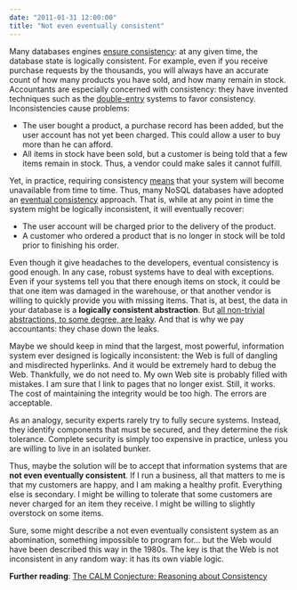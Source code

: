 ```yaml
---
date: "2011-01-31 12:00:00"
title: "Not even eventually consistent"
---
```




Many databases engines [ensure consistency](https://en.wikipedia.org/wiki/Database_consistency#Consistency): at any given time, the database state is logically consistent. For example, even if you receive purchase requests by the thousands, you will always have an accurate count of how many products you have sold, and how many remain in stock. Accountants are especially concerned with consistency: they have invented techniques such as the [double-entry](https://en.wikipedia.org/wiki/Double-entry) systems to favor consistency. Inconsistencies cause problems:

- The user bought a product, a purchase record has been added, but the user account has not yet been charged. This could allow a user to buy more than he can afford.
- All items in stock have been sold, but a customer is being told that a few items remain in stock. Thus, a vendor could make sales it cannot fulfill.


Yet, in practice, requiring consistency [means](https://en.wikipedia.org/wiki/CAP_theorem) that your system will become unavailable from time to time. Thus, many NoSQL databases have adopted an [eventual consistency](https://en.wikipedia.org/wiki/Eventual_consistency) approach. That is, while at any point in time the system might be logically inconsistent, it will eventually recover:

- The user account will  be charged prior to the delivery of the product.
- A customer who ordered a product that is no longer in stock will be told prior to finishing his order.


Even though it give headaches to the developers, eventual consistency is good enough. In any case, robust systems have to deal with exceptions. Even if your systems tell you that there enough items on stock, it could be that one item was damaged in the warehouse, or that another vendor is willing to quickly provide you with missing items. That is, at best, the data in your database is a __logically consistent abstraction__. But [all non-trivial abstractions, to some degree, are leaky](https://en.wikipedia.org/wiki/Leaky_abstraction). And that is why we pay accountants: they chase down the leaks.

Maybe we should keep in mind that the largest, most powerful, information system ever designed is logically inconsistent: the Web is full of dangling and misdirected hyperlinks. And it would be extremely hard to debug the Web. Thankfully, we do not need to. My own Web site is probably filled with mistakes. I am sure that I link to pages that no longer exist. Still, it works. The cost of maintaining the integrity would be too high. The errors are acceptable.

As an analogy, security experts rarely try to fully secure systems. Instead, they identify components that must be secured, and they determine the risk tolerance. Complete security is simply too expensive in practice, unless you are willing to live in an isolated bunker.

Thus, maybe the solution will be to accept that information systems that are __not even eventually consistent__. If I run a business, all that matters to me is that my customers are happy, and I am making a healthy profit. Everything else is secondary. I might be willing to tolerate that some customers are never charged for an item they receive. I might be willing to slightly overstock on some items.

Sure, some might describe a not even eventually consistent system as an abomination, something impossible to program for&hellip; but the Web would have been described this way in the 1980s. The key is that the Web is not inconsistent in any random way: it has its own viable logic.

__Further reading__: [The CALM Conjecture: Reasoning about Consistency](https://databeta.wordpress.com/2010/10/28/the-calm-conjecture-reasoning-about-consistency/)

